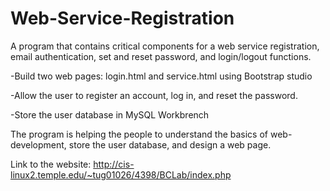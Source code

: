 # Web-Service-Registration

A program that contains critical components for a web service registration, email authentication, set and reset password, and login/logout functions.

 -Build two web pages: login.html and service.html using Bootstrap studio
 
 -Allow the user to register an account, log in, and reset the password. 
 
 -Store the user database in MySQL Workbrench
 
The program is helping the people to understand the basics of web-development, store the user database, and design a web page. 

Link to the website: http://cis-linux2.temple.edu/~tug01026/4398/BCLab/index.php

